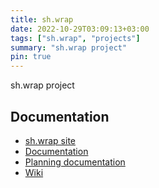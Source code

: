 ```yaml
---
title: sh.wrap
date: 2022-10-29T03:09:13+03:00
tags: ["sh.wrap", "projects"]
summary: "sh.wrap project"
pin: true
---
```


sh.wrap project

## Documentation

- [sh.wrap site](/sh.wrap/)
- [Documentation](/sh.wrap/docs/)
- [Planning documentation](/sh.wrap/project/)
- [Wiki](/sh.wrap/wiki/)
